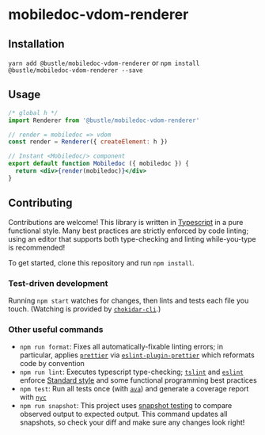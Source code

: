# mobiledoc-vdom-renderer

## Installation

 `yarn add @bustle/mobiledoc-vdom-renderer` or `npm install @bustle/mobiledoc-vdom-renderer --save`

## Usage
```jsx
/* global h */
import Renderer from '@bustle/mobiledoc-vdom-renderer'

// render = mobiledoc => vdom
const render = Renderer({ createElement: h })

// Instant <Mobiledoc/> component
export default function Mobiledoc ({ mobiledoc }) {
  return <div>{render(mobiledoc)}</div>
}
```

## Contributing

Contributions are welcome! This library is written in [Typescript](http://www.typescriptlang.org/) in a pure functional style. Many best practices are strictly enforced by code linting; using an editor that supports both type-checking and linting while-you-type is recommended!

To get started, clone this repository and run `npm install`.

### Test-driven development
Running `npm start` watches for changes, then lints and tests each file you touch. (Watching is provided by [`chokidar-cli`](https://github.com/kimmobrunfeldt/chokidar-cli).)

### Other useful commands
* `npm run format`: Fixes all automatically-fixable linting errors; in particular, applies [`prettier`](https://github.com/prettier/prettier) via [`eslint-plugin-prettier`](https://github.com/prettier/eslint-plugin-prettier) which reformats code by convention
* `npm run lint`: Executes typescript type-checking; [`tslint`](https://github.com/palantir/tslint) and [`eslint`](https://github.com/eslint/eslint) enforce [Standard style](https://standardjs.com/) and some functional programming best practices
* `npm test`: Run all tests once (with [`ava`](https://github.com/avajs/ava)) and generate a coverage report with [`nyc`](https://github.com/istanbuljs/nyc)
* `npm run snapshot`: This project uses [snapshot testing](https://github.com/avajs/ava#snapshot-testing) to compare observed output to expected output. This command updates all snapshots, so check your diff and make sure any changes look right!
